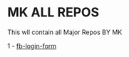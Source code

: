# MK ALL REPOS
 This wll contain all Major Repos BY MK

1 - [fb-login-form](https://github.com/mk-knight23/fb-login-form)

